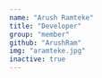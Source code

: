 ```yaml
---
name: "Arush Ramteke"
title: "Developer"
group: "member"
github: "ArushRam"
img: "aramteke.jpg"
inactive: true
---
```

